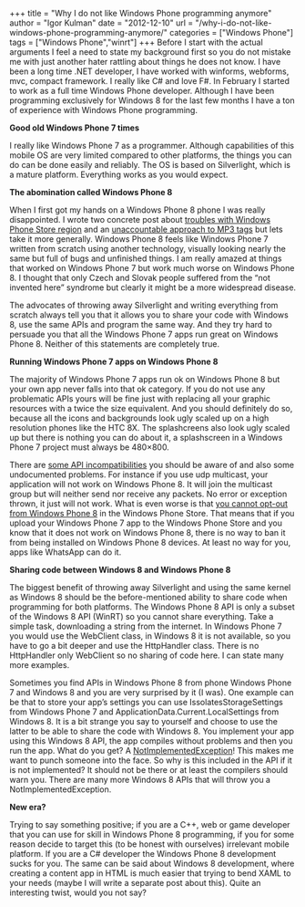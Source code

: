 +++
title = "Why I do not like Windows Phone programming anymore"
author = "Igor Kulman"
date = "2012-12-10"
url = "/why-i-do-not-like-windows-phone-programming-anymore/"
categories = ["Windows Phone"]
tags = ["Windows Phone","winrt"]
+++
Before I start with the actual arguments I feel a need to state my background first so you do not mistake me with just another hater rattling about things he does not know. I have been a long time .NET developer, I have worked with winforms, webforms, mvc, compact framework. I really like C# and love F#. In February I started to work as a full time Windows Phone developer. Although I have been programming exclusively for Windows 8 for the last few months I have a ton of experience with Windows Phone programming. 

**Good old Windows Phone 7 times**

I really like Windows Phone 7 as a programmer. Although capabilities of this mobile OS are very limited compared to other platforms, the things you can do can be done easily and reliably. The OS is based on Silverlight, which is a mature platform. Everything works as you would expect.

**The abomination called Windows Phone 8**

When I first got my hands on a Windows Phone 8 phone I was really disappointed. I wrote two concrete post about [troubles with Windows Phone Store region][1] and an [unaccountable approach to MP3 tags][2] but lets take it more generally. Windows Phone 8 feels like Windows Phone 7 written from scratch using another technology, visually looking nearly the same but full of bugs and unfinished things. I am really amazed at things that worked on Windows Phone 7 but work much worse on Windows Phone 8. I thought that only Czech and Slovak people suffered from the &#8220;not invented here&#8221; syndrome but clearly it might be a more widespread disease. 

<!--more-->

The advocates of throwing away Silverlight and writing everything from scratch always tell you that it allows you to share your code with Windows 8, use the same APIs and program the same way. And they try hard to persuade you that all the Windows Phone 7 apps run great on Windows Phone 8. Neither of this statements are completely true.

**Running Windows Phone 7 apps on Windows Phone 8**

The majority of Windows Phone 7 apps run ok on Windows Phone 8 but your own app never falls into that ok category. If you do not use any problematic APIs yours will be fine just with replacing all your graphic resources with a twice the size equivalent. And you should definitely do so, because all the icons and backgrounds look ugly scaled up on a high resolution phones like the HTC 8X. The splashcreens also look ugly scaled up but there is nothing you can do about it, a splashscreen in a Windows Phone 7 project must always be 480&#215;800.

There are [some API incompatibilities][3] you should be aware of and also some undocumented problems. For instance if you use udp multicast, your application will not work on Windows Phone 8. It will join the multicast group but will neither send nor receive any packets. No error or exception thrown, it just will not work. What is even worse is that [you cannot opt-out from Windows Phone 8][4] in the Windows Phone Store. That means that if you upload your Windows Phone 7 app to the Windows Phone Store and you know that it does not work on Windows Phone 8, there is no way to ban it from being installed on Windows Phone 8 devices. At least no way for you, apps like WhatsApp can do it.

**Sharing code between Windows 8 and Windows Phone 8**

The biggest benefit of throwing away Silverlight and using the same kernel as Windows 8 should be the before-mentioned ability to share code when programming for both platforms. The Windows Phone 8 API is only a subset of the Windows 8 API (WinRT) so you cannot share everything. Take a simple task, downloading a string from the internet. In Windows Phone 7 you would use the WebClient class, in Windows 8 it is not available, so you have to go a bit deeper and use the HttpHandler class. There is no HttpHandler only WebClient so no sharing of code here. I can state many more examples. 

Sometimes you find APIs in Windows Phone 8 from phone Windows Phone 7 and Windows 8 and you are very surprised by it (I was). One example can be that to store your app&#8217;s settings you can use IssolatesStorageSettings from Windows Phone 7 and ApplicationData.Current.LocalSettings from Windows 8. It is a bit strange you say to yourself and choose to use the latter to be able to share the code with Windows 8. You implement your app using this Windows 8 API, the app compiles without problems and then you run the app. What do you get? A [NotImplementedException][5]! This makes me want to punch someone into the face. So why is this included in the API if it is not implemented? It should not be there or at least the compilers should warn you. There are many more Windows 8 APIs that will throw you a NotImplementedException. 

**New era?**

Trying to say something positive; if you are a C++, web or game developer that you can use for skill in Windows Phone 8 programming, if you for some reason decide to target this (to be honest with ourselves) irrelevant mobile platform. If you are a C# developer the Windows Phone 8 development sucks for you. The same can be said about Windows 8 development, where creating a content app in HTML is much easier that trying to bend XAML to your needs (maybe I will write a separate post about this). Quite an interesting twist, would you not say?

 [1]: http://blog.kulman.sk/store-region-messed-up-in-windows-phone-8/
 [2]: http://blog.kulman.sk/htc-8x-windows-phone-8-and-playing-music/
 [3]: http://msdn.microsoft.com/en-us/library/windowsphone/develop/jj206947(v=vs.105).aspx
 [4]: http://stackoverflow.com/questions/13702991/is-there-a-way-to-opt-out-from-wp8-when-submiting-an-windows-phone-app/
 [5]: https://twitter.com/igorkulman/status/276698899689914368
